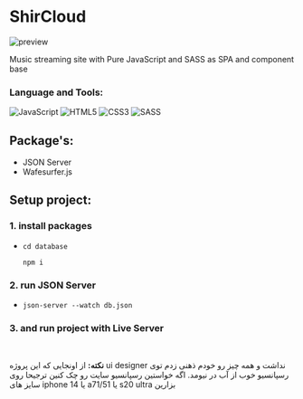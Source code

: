 # ShirCloud

![preview](https://s6.uupload.ir/files/shircloud_home_-_google_chrome_2024-01-01_16-11-39_1_d0wr.gif)

<p>Music streaming site with Pure JavaScript and SASS as SPA and component base</p>

### Language and Tools:

![JavaScript](https://img.shields.io/badge/javascript-%23323330.svg?style=for-the-badge&logo=javascript&logoColor=%23F7DF1E)
![HTML5](https://img.shields.io/badge/html5-%23E34F26.svg?style=for-the-badge&logo=html5&logoColor=white)
![CSS3](https://img.shields.io/badge/css3-%231572B6.svg?style=for-the-badge&logo=css3&logoColor=white)
![SASS](https://img.shields.io/badge/SASS-hotpink.svg?style=for-the-badge&logo=SASS&logoColor=white)

## Package's:
 - JSON Server
 - Wafesurfer.js

## Setup project:

### 1. install packages

-   ```
    cd database

    npm i
    ```

### 2. run JSON Server

-   ```
    json-server --watch db.json
    ```

### 3. and run project with Live Server
<br>

 <b>نکته:</b> از اونجایی که این پروژه ui designer نداشت و همه چیز رو خودم ذهنی زدم توی رسپانسیو خوب از آب در نیومد.
 اگه خواستین رسپانسیو سایت رو چک کنین ترجیحا روی سایز های iphone 14 یا a71/51 یا s20 ultra بزارین